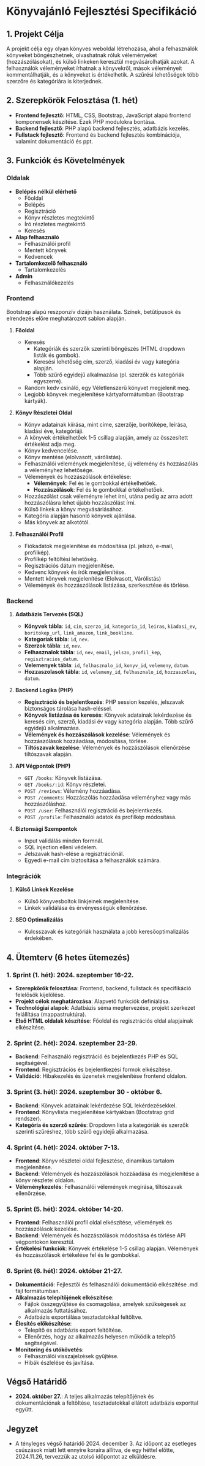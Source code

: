 # Könyvajánló Fejlesztési Specifikáció

## 1. Projekt Célja
A projekt célja egy olyan könyves weboldal létrehozása, ahol a felhasználók könyveket böngészhetnek, olvashatnak róluk véleményeket (hozzászólásokat), és külső linkeken keresztül megvásárolhatják azokat. A felhasználók véleményeket írhatnak a könyvekről, mások véleményeit kommentálhatják, és a könyveket is értékelhetik. A szűrési lehetőségek több szerzőre és kategóriára is kiterjednek. 

## 2. Szerepkörök Felosztása (1. hét)

- **Frontend fejlesztő**: HTML, CSS, Bootstrap, JavaScript alapú frontend komponensek készítése. Ezek PHP modulokra bontása.
- **Backend fejlesztő**: PHP alapú backend fejlesztés, adatbázis kezelés.
- **Fullstack fejlesztő**: Frontend és backend fejlesztés kombinációja, valamint dokumentáció és ppt.

## 3. Funkciók és Követelmények

### Oldalak
   - **Belépés nélkül elérhető**
      - Főoldal
      - Belépés
      - Regisztráció
      - Könyv részletes megtekintő
      - Író részletes megtekintő
      - Keresés
   - **Alap felhasználó**
      - Felhasználói profil
      - Mentett könyvek
      - Kedvencek
   - **Tartalomkezelő felhasználó**
      - Tartalomkezelés
   - **Admin**
      - Felhasználókezelés

### Frontend

Bootstrap alapú reszponzív dizájn használata.
Színek, betűtípusok és elrendezés előre meghatározott sablon alapján.

1. **Főoldal**
   - Keresés
      - Kategóriák és szerzők szerinti böngészés (HTML dropdown listák és gombok).
      - Keresési lehetőség cím, szerző, kiadási év vagy kategória alapján.
      - Több szűrő egyidejű alkalmazása (pl. szerzők és kategóriák egyszerre).
   - Random kedv csináló, egy Véletlenszerű könyvet megjelenít meg.
   - Legjobb könyvek megjelenítése kártyaformátumban (Bootstrap kártyák).

2. **Könyv Részletei Oldal**
   - Könyv adatainak kiírása, mint címe, szerzője, borítóképe, leírása, kiadási éve, kategóriáji.
   - A könyvek értékelhetőek 1-5 csillag alapján, amely az összesített értékelést adja meg.
   - Könyv kedvencelése.
   - Könyv mentése (elolvasott, várólistás).
   - Felhasználói vélemények megjelenítése, új vélemény és hozzászólás a véleményhez lehetősége.
   - Vélemények és hozzászólások értékelése:
     - **Vélemények**: Fel és le gombokkal értékelhetőek.
     - **Hozzászólások**: Fel és le gombokkal értékelhetőek.
   - Hozzászólást csak véleményre lehet írni, utána pedig az arra adott hozzászólásra lehet újabb hozzászólást írni.
   - Külső linkek a könyv megvásárlásához.
   - Kategória alapján hasonló könyvek ajánlása.
   - Más könyvek az alkotótól.

3. **Felhasználói Profil**
   - Fiókadatok megjelenítése és módosítása (pl. jelszó, e-mail, profilkép).
   - Profilkép feltöltési lehetőség.
   - Regisztrációs dátum megjelenítése.
   - Kedvenc könyvek és írók megjelenítése.
   - Mentett könyvek megjelenítése (Elolvasott, Várólistás)
   - Vélemények és hozzászólások listázása, szerkesztése és törlése.

### Backend

1. **Adatbázis Tervezés (SQL)**
   - **Könyvek tábla**: `id`, `cim`, `szerzo_id`, `kategoria_id`, `leiras`, `kiadasi_ev`, `boritokep_url`, `link_amazon`, `link_bookline`.
   - **Kategoriak tábla**: `id`, `nev`.
   - **Szerzok tábla**: `id`, `nev`.
   - **Felhasznalok tábla**: `id`, `nev`, `email`, `jelszo`, `profil_kep`, `regisztracios_datum`.
   - **Velemenyek tábla**: `id`, `felhasznalo_id`, `konyv_id`, `velemeny`, `datum`.
   - **Hozzaszolasok tábla**: `id`, `velemeny_id`, `felhasznalo_id`, `hozzaszolas`, `datum`.

2. **Backend Logika (PHP)**
   - **Regisztráció és bejelentkezés**: PHP session kezelés, jelszavak biztonságos tárolása hash-eléssel.
   - **Könyvek listázása és keresés**: Könyvek adatainak lekérdezése és keresés cím, szerző, kiadási év vagy kategória alapján. Több szűrő egyidejű alkalmazása.
   - **Vélemények és hozzászólások kezelése**: Vélemények és hozzászólások hozzáadása, módosítása, törlése.
   - **Tiltószavak kezelése**: Vélemények és hozzászólások ellenőrzése tiltószavak alapján.

3. **API Végpontok (PHP)**
   - `GET /books`: Könyvek listázása.
   - `GET /books/:id`: Könyv részletei.
   - `POST /reviews`: Vélemény hozzáadása.
   - `POST /comments`: Hozzászólás hozzáadása véleményhez vagy más hozzászóláshoz.
   - `POST /user`: Felhasználói regisztráció és bejelentkezés.
   - `POST /profile`: Felhasználói adatok és profilkép módosítása.

4. **Biztonsági Szempontok**
   - Input validálás minden formnál.
   - SQL injection elleni védelem.
   - Jelszavak hash-elése a regisztrációnál.
   - Egyedi e-mail cím biztosítása a felhasználók számára.

### Integrációk

1. **Külső Linkek Kezelése**
   - Külső könyvesboltok linkjeinek megjelenítése.
   - Linkek validálása és érvényességük ellenőrzése.

2. **SEO Optimalizálás**
   - Kulcsszavak és kategóriák használata a jobb keresőoptimalizálás érdekében.

## 4. Ütemterv (6 hetes ütemezés)

### 1. Sprint (1. hét): 2024. szeptember 16-22.

- **Szerepkörök felosztása**: Frontend, backend, fullstack és specifikáció felelősök kijelölése.
- **Projekt célok meghatározása**: Alapvető funkciók definiálása.
- **Technológiai alapok**: Adatbázis séma megtervezése, projekt szerkezet felállítása (mappastruktúra).
- **Első HTML oldalak készítése**: Főoldal és regisztrációs oldal alapjainak elkészítése.

### 2. Sprint (2. hét): 2024. szeptember 23-29.

- **Backend**: Felhasználó regisztráció és bejelentkezés PHP és SQL segítségével.
- **Frontend**: Regisztrációs és bejelentkezési formok elkészítése.
- **Validáció**: Hibakezelés és üzenetek megjelenítése frontend oldalon.

### 3. Sprint (3. hét): 2024. szeptember 30 - október 6.

- **Backend**: Könyvek adatainak lekérdezése SQL lekérdezésekkel.
- **Frontend**: Könyvlista megjelenítése kártyákban (Bootstrap grid rendszer).
- **Kategória és szerző szűrés**: Dropdown lista a kategóriák és szerzők szerinti szűréshez, több szűrő egyidejű alkalmazása.

### 4. Sprint (4. hét): 2024. október 7-13.

- **Frontend**: Könyv részletei oldal fejlesztése, dinamikus tartalom megjelenítése.
- **Backend**: Vélemények és hozzászólások hozzáadása és megjelenítése a könyv részletei oldalon.
- **Véleménykezelés**: Felhasználói vélemények megírása, tiltószavak ellenőrzése.

### 5. Sprint (5. hét): 2024. október 14-20.

- **Frontend**: Felhasználói profil oldal elkészítése, vélemények és hozzászólások kezelése.
- **Backend**: Vélemények és hozzászólások módosítása és törlése API végpontokon keresztül.
- **Értékelési funkciók**: Könyvek értékelése 1-5 csillag alapján. Vélemények és hozzászólások értékelése fel és le gombokkal.

### 6. Sprint (6. hét): 2024. október 21-27.

- **Dokumentáció**: Fejlesztői és felhasználói dokumentáció elkészítése .md fájl formátumban.
- **Alkalmazás telepítőjének elkészítése**:
  - Fájlok összegyűjtése és csomagolása, amelyek szükségesek az alkalmazás futtatásához.
  - Adatbázis exportálása tesztadatokkal feltöltve.
- **Élesítés előkészítése**:
  - Telepítő és adatbázis export feltöltése.
  - Ellenőrzés, hogy az alkalmazás helyesen működik a telepítő segítségével.
- **Monitoring és utókövetés**:
  - Felhasználói visszajelzések gyűjtése.
  - Hibák észlelése és javítása.

## Végső Határidő

- **2024. október 27.**: A teljes alkalmazás telepítőjének és dokumentációnak a feltöltése, tesztadatokkal ellátott adatbázis exporttal együtt.

## Jegyzet
- A tényleges végső határidő 2024. december 3. Az időpont az esetleges csúszások miatt lett ennyire koraira állítva, de egy héttel előtte, 2024.11.26, tervezzük az utolsó időpontot az elküldésre.


